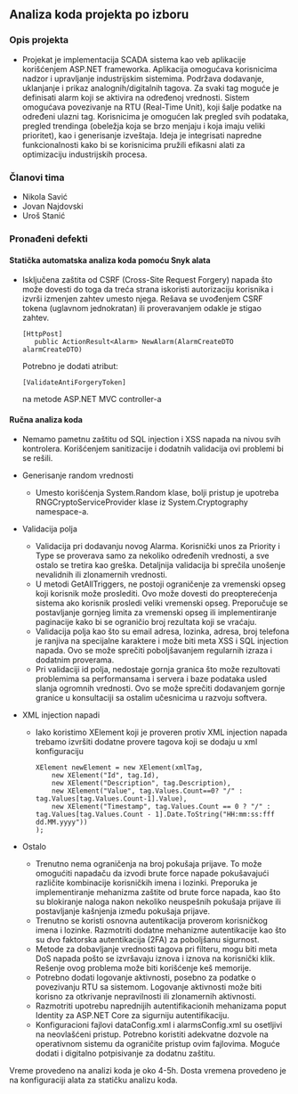 ## Analiza koda projekta po izboru
### Opis projekta
 - Projekat je implementacija SCADA sistema kao veb aplikacije korišćenjem ASP.NET frameworka. Aplikacija omogućava korisnicima nadzor i upravljanje industrijskim sistemima. Podržava dodavanje, uklanjanje i prikaz analognih/digitalnih tagova. Za svaki tag moguće je definisati alarm koji se aktivira na određenoj vrednosti. Sistem omogućava povezivanje na RTU (Real-Time Unit), koji šalje podatke na određeni ulazni tag. Korisnicima je omogućen lak pregled svih podataka, pregled trendinga (obeležja koja se brzo menjaju i koja imaju veliki prioritet), kao i generisanje izveštaja. Ideja je integrisati napredne funkcionalnosti kako bi se korisnicima pružili efikasni alati za optimizaciju industrijskih procesa.
### Članovi tima
  - Nikola Savić
  - Jovan Najdovski
  - Uroš Stanić
### Pronađeni defekti

  #### Statička automatska analiza koda pomoću Snyk alata

   - Isključena zaštita od CSRF (Cross-Site Request Forgery) napada što može dovesti do toga da treća strana iskoristi autorizaciju korisnika i izvrši izmenjen zahtev umesto njega. Rešava se uvođenjem CSRF tokena (uglavnom jednokratan) ili proveravanjem odakle je stigao zahtev.
     
     ```
     [HttpPost]
        public ActionResult<Alarm> NewAlarm(AlarmCreateDTO alarmCreateDTO)
     ```
     Potrebno je dodati atribut:
     ```
     [ValidateAntiForgeryToken]
     ```
     na metode ASP.NET MVC controller-a
     
  #### Ručna analiza koda
   - Nemamo pametnu zaštitu od SQL injection i XSS napada na nivou svih kontrolera. Korišćenjem sanitizacije i dodatnih validacija ovi problemi bi se rešili.

   - Generisanje random vrednosti
     - Umesto korišćenja System.Random klase, bolji pristup je upotreba RNGCryptoServiceProvider klase iz System.Cryptography namespace-a.
       
   - Validacija polja
     - Validacija pri dodavanju novog Alarma. Korisnički unos za Priority i Type se proverava samo za nekoliko određenih vrednosti, a sve ostalo se tretira kao greška. Detaljnija validacija bi sprečila unošenje nevalidnih ili zlonamernih vrednosti.
     - U metodi GetAllTriggers, ne postoji ograničenje za vremenski opseg koji korisnik može proslediti. Ovo može dovesti do preopterećenja sistema ako korisnik prosledi veliki vremenski opseg. Preporučuje se postavljanje gornjeg limita za vremenski opseg ili implementiranje paginacije kako bi se ograničio broj rezultata koji se vraćaju.
     - Validacija polja kao što su email adresa, lozinka, adresa, broj telefona je ranjiva na specijalne karaktere i može biti meta XSS i SQL injection napada. Ovo se može sprečiti poboljšavanjem regularnih izraza i dodatnim proverama.
     - Pri validaciji id polja, nedostaje gornja granica što može rezultovati problemima sa performansama i servera i baze podataka usled slanja ogromnih vrednosti. Ovo se može sprečiti dodavanjem gornje granice u konsultaciji sa ostalim učesnicima u razvoju softvera.
      
  - XML injection napadi
    - Iako koristimo XElement koji je proveren protiv XML injection napada trebamo izvršiti dodatne provere tagova koji se dodaju u xml konfiguraciju
      ```
      XElement newElement = new XElement(xmlTag,
          new XElement("Id", tag.Id),
          new XElement("Description", tag.Description),
          new XElement("Value", tag.Values.Count==0? "/" : tag.Values[tag.Values.Count-1].Value),
          new XElement("Timestamp", tag.Values.Count == 0 ? "/" : tag.Values[tag.Values.Count - 1].Date.ToString("HH:mm:ss:fff dd.MM.yyyy"))
      );
      ```
  
- Ostalo
    - Trenutno nema ograničenja na broj pokušaja prijave. To može omogućiti napadaču da izvodi brute force napade pokušavajući različite kombinacije korisničkih imena i lozinki. Preporuka je implementiranje mehanizma zaštite od brute force napada, kao što su blokiranje naloga nakon nekoliko neuspešnih pokušaja prijave ili postavljanje kašnjenja između pokušaja prijave.
    - Trenutno se koristi osnovna autentikacija proverom korisničkog imena i lozinke. Razmotriti dodatne mehanizme autentikacije kao što su dvo faktorska autentikacija (2FA) za poboljšanu sigurnost.
    - Metode za dobavljanje vrednosti tagova pri filteru, mogu biti meta DoS napada pošto se izvršavaju iznova i iznova na korisnički klik. Rešenje ovog problema može biti korišćenje keš memorije.
    - Potrebno dodati logovanje aktivnosti, posebno za podatke o povezivanju RTU sa sistemom. Logovanje aktivnosti može biti korisno za otkrivanje nepravilnosti ili zlonamernih aktivnosti.
    - Razmotriti upotrebu naprednijih autentifikacionih mehanizama poput Identity za ASP.NET Core za sigurniju autentifikaciju.
    - Konfiguracioni fajlovi dataConfig.xml i alarmsConfig.xml su osetljivi na neovlašćeni pristup. Potrebno koristiti adekvatne dozvole na operativnom sistemu da ograničite pristup ovim fajlovima. Moguće dodati i digitalno potpisivanje za dodatnu zaštitu.


Vreme provedeno na analizi koda je oko 4-5h. Dosta vremena provedeno je na konfiguraciji alata za statičku analizu koda.
